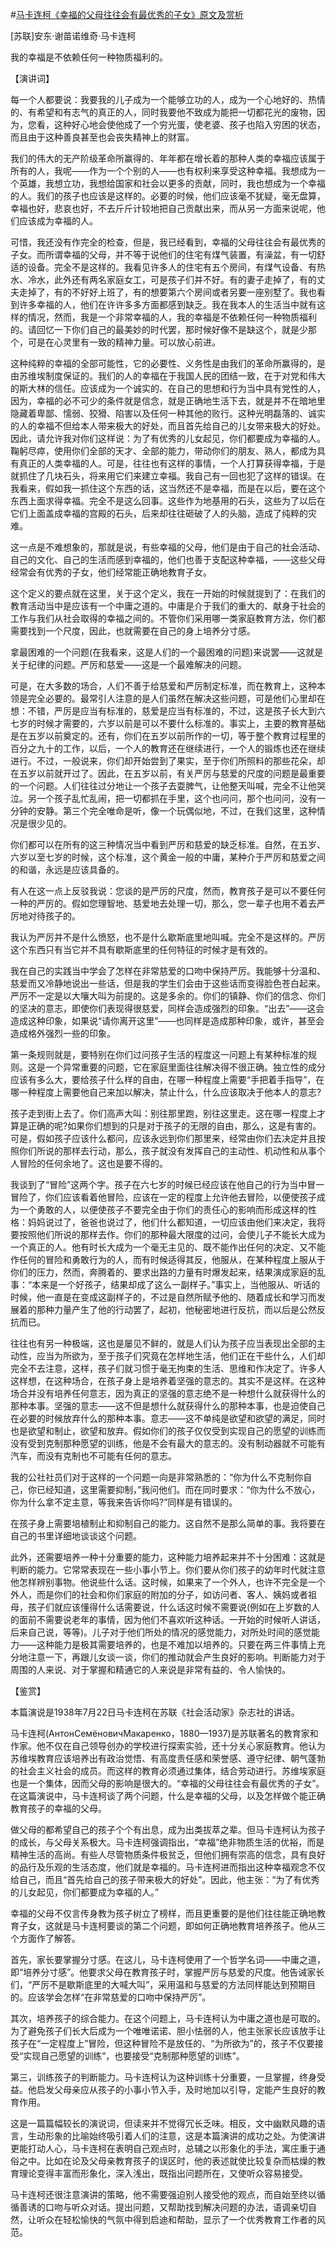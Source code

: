 #[马卡连柯《幸福的父母往往会有最优秀的子女》原文及赏析](https://www.vrrw.net/wx/14547.html)

[苏联]安东·谢苗诺维奇·马卡连柯

我的幸福是不依赖任何一种物质福利的。

【演讲词】

每一个人都要说：我要我的儿子成为一个能够立功的人，成为一个心地好的、热情的、有希望和有志气的真正的人，同时我要他不致成为能把一切都花光的废物，因为，您看，这种好心地会使他成了一个穷光蛋，使老婆、孩子也陷入穷困的状态，而且由于这种善良甚至也会丧失精神上的财富。

我们的伟大的无产阶级革命所赢得的、年年都在增长着的那种人类的幸福应该属于所有的人，我呢——作为一个个别的人——也有权利来享受这种幸福。我想成为一个英雄，我想立功，我想给国家和社会以更多的贡献，同时，我也想成为一个幸福的人。我们的孩子也应该是这样的。必要的时候，他们应该毫不犹疑，毫无盘算，幸福也好，悲哀也好，不去斤斤计较地把自己贡献出来，而从另一方面来说呢，他们应该成为幸福的人。

可惜，我还没有作完全的检查，但是，我已经看到，幸福的父母往往会有最优秀的子女。而所谓幸福的父母，并不等于说他们的住宅有煤气装置，有澡盆，有一切舒适的设备。完全不是这样的。我看见许多人的住宅有五个房间，有煤气设备、有热水、冷水，此外还有两名家庭女工，可是孩子们并不好。有的妻子走掉了，有的丈夫走掉了，有的不好好上班了，有的想要第六个房间或者另要一座别墅了。我也看到许多幸福的人，他们在许许多多方面都感到缺乏。我在我本人的生活当中就有这样的情况，然而，我是一个非常幸福的人，我的幸福是不依赖任何一种物质福利的。请回忆一下你们自己的最美妙的时代罢，那时候好像不是缺这个，就是少那个，可是在心灵里有一致的精神力量。可以放心前进。

这种纯粹的幸福的全部可能性，它的必要性、义务性是由我们的革命所赢得的，是由苏维埃制度保证的。我们的人的幸福在于我国人民的团结一致，在于对党和伟大的斯大林的信任。应该成为一个诚实的、在自己的思想和行为当中具有党性的人，因为，幸福的必不可少的条件就是信念，就是正确地生活下去，就是并不在暗地里隐藏着卑鄙、懦弱、狡猾、陷害以及任何一种其他的败行。这种光明磊落的、诚实的人的幸福不但给本人带来极大的好处，而且首先给自己的儿女带来极大的好处。因此，请允许我对你们这样说：为了有优秀的儿女起见，你们都要成为幸福的人。鞠躬尽瘁，使用你们全部的天才、全部的能力，带动你们的朋友、熟人，都成为具有真正的人类幸福的人。可是，往往也有这样的事情，一个人打算获得幸福，于是就抓住了几块石头，将来用它们来建立幸福。我自己有一回也犯了这样的错误。在我看来，假如我一抓住这个东西的话，这当然还不是幸福，而是在以后，要在这个东西上面求得幸福。完全不是这么回事。这些作为地基用的石头，这些为了以后在它们上面盖成幸福的宫殿的石头，后来却往往砸破了人的头脑，造成了纯粹的灾难。

这一点是不难想象的，那就是说，有些幸福的父母，他们是由于自己的社会活动、自己的文化、自己的生活而感到幸福的，他们也善于支配这种幸福，——这些父母经常会有优秀的子女，他们经常能正确地教育子女。

这个定义的要点就在这里，关于这个定义，我在一开始的时候就提到了：在我们的教育活动当中是应该有一个中庸之道的。中庸是介于我们的重大的、献身于社会的工作与我们从社会取得的幸福之间的。不管你们采用哪一类家庭教育方法，你们都需要找到一个尺度，因此，也就需要在自己的身上培养分寸感。

拿最困难的一个问题(在我看来，这是人们的一个最困难的问题)来说罢——这就是关于纪律的问题。严厉和慈爱——这是一个最难解决的问题。



可是，在大多数的场合，人们不善于给慈爱和严厉制定标准，而在教育上，这种本领是完全必要的。最常引人注意的是人们虽然在解决这些问题，可是他们心里却在想：不错，严厉是应当有标准的，慈爱是应当有标准的，不过，这是孩子长大到六七岁的时候才需要的，六岁以前是可以不要什么标准的。事实上，主要的教育基础是在五岁以前奠定的。还有，你们在五岁以前所作的一切，等于整个教育过程里的百分之九十的工作，以后，一个人的教育还在继续进行，一个人的锻炼也还在继续进行。不过，一般说来，你们却开始尝到了果实，至于你们所照料的那些花朵，却在五岁以前就开过了。因此，在五岁以前，有关严厉与慈爱的尺度的问题是最重要的一个问题。人们往往过分地让一个孩子去耍脾气，让他整天叫喊，完全不让他哭泣。另一个孩子乱忙乱闹，把一切都抓在手里，这个也问问，那个也问问，没有一分钟的安静。第三个完全唯命是听，像一个玩偶似地，不过，在我们这里，这种情况是很少见的。

你们都可以在所有的这三种情况当中看到严厉和慈爱的缺乏标准。自然，在五岁、六岁以至七岁的时候，这个标准，这个黄金一般的中庸，某种介于严厉和慈爱之间的和谐，永远是应该具备的。

有人在这一点上反驳我说：您谈的是严厉的尺度，然而，教育孩子是可以不要任何一种的严厉的。假如您理智地、慈爱地去处理一切，那么，您一辈子也用不着去严厉地对待孩子的。

我认为严厉并不是什么愤怒，也不是什么歇斯底里地叫喊。完全不是这样的。严厉这个东西只有当它并不具有歇斯底里的任何特征的时候才是有效的。

我在自己的实践当中学会了怎样在非常慈爱的口吻中保持严厉。我能够十分温和、慈爱而又冷静地说出一些话，但是我的学生们会由于这些话而变得脸色苍白起来。严厉不一定是以大嚷大叫为前提的。这是多余的。你们的镇静、你们的信念、你们的坚决的意志，即使你们表现得很慈爱，同样会造成强烈的印象。“出去”——这会造成这种印象，如果说“请你离开这里”——也同样是造成那种印象，或许，甚至会造成格外强烈一些的印象。

第一条规则就是，要特别在你们过问孩子生活的程度这一问题上有某种标准的规则。这是一个异常重要的问题，它在家庭里面往往解决得不很正确。独立性的成分应该有多么大，要给孩子什么样的自由，在哪一种程度上需要“手把着手指导”，在哪一种程度上需要他自己来加以解决，禁止什么，什么应该取决于他本人的意志?

孩子走到街上去了。你们高声大叫：别往那里跑，别往这里走。这在哪一程度上才算是正确的呢?如果你们想到的只是对于孩子的无限的自由，那么，这是有害的。可是，假如孩子应该什么都问，应该永远到你们那里来，经常由你们去决定并且按照你们所说的那样去行动，那么，孩子就没有发挥自己的主动性、机动性和从事个人冒险的任何余地了。这也是要不得的。

我谈到了“冒险”这两个字。孩子在六七岁的时候已经应该在他自己的行为当中冒一冒险了，你们应该看着他冒险，应该在一定的程度上允许他去冒险，以便使孩子成为一个勇敢的人，以便使孩子不要完全由于你们的责任心的影响而形成这样的性格：妈妈说过了，爸爸也说过了，他们什么都知道，一切应该由他们来决定，我将要按照他们所说的那样去作。你们的那种最大限度的过问，会使儿子不能长大成为一个真正的人。他有时长大成为一个毫无主见的、既不能作出任何的决定、又不能作任何的冒险和勇敢行为的人，而有时候适得其反，他服从，在某种程度上服从于你们的压力，然而，奔腾着的、要求出路的力量有时爆发起来，结果演成家庭的乱事：“本来是一个好孩子，结果却成了这么一副样子。”事实上，当他服从、听话的时候，他一直是在变成这副样子的，不过是自然所赋予他的、随着成长和学习而发展着的那种力量产生了他的行动罢了，起初，他秘密地进行反抗，而以后是公然反抗而已。

往往也有另一种极端，这也是屡见不鲜的，就是人们认为孩子应当表现出全部的主动性，应当为所欲为，至于孩子们究竟在怎样地生活，他们正在干些什么，人们却完全不去注意，这样，孩子们就习惯于毫无拘束的生活、思维和作决定了。许多人这样想，在这种场合，在孩子身上是培养着坚强的意志的。其实不是这样。在这种场合并没有培养任何意志，因为真正的坚强的意志绝不是一种想什么就获得什么的那种本事。坚强的意志——这不但是想什么就获得什么的那种本事，也是迫使自己在必要的时候放弃什么的那种本事。意志——这不单纯是欲望和欲望的满足，同时也是欲望和制止，欲望和放弃。假如你们的孩子仅仅受到实现自己的愿望的训练而没有受到克制那种愿望的训练，他是不会有最大的意志的。没有制动器就不可能有汽车，而没有克制也不可能有任何的意志。

我的公社社员们对于这样的一个问题一向是非常熟悉的：“你为什么不克制你自己，你已经知道，这里需要抑制，”我问他们。而在同时要求：“你为什么不放心，你为什么拿不定主意，等我来告诉你吗?”同样是有错误的。

在孩子身上需要培植制止和抑制自己的能力。这自然不是那么简单的事。我将要在自己的书里详细地谈谈这个问题。

此外，还需要培养一种十分重要的能力，这种能力培养起来并不十分困难：这就是判断的能力。它常常表现在一些小事小节上。你们要从你们孩子的幼年时代就注意他怎样辨别事物。他说些什么话。这时候，如果来了一个外人，也许不完全是一个外人，而是你们的社会和你们家庭的附加的分子，如访问者、客人、姨妈或者祖母，孩子们就应该懂得什么话需要说，什么话这时候不需要说(例如在上岁数的人的面前不需要说老年的事情，因为他们不喜欢听这种话。一开始的时候听人讲话，后来自己说，等等)。儿子对于他们所处的情况的感觉能力，对所处时间的感觉能力——这种能力是极其需要培养的，也是不难加以培养的。只要在两三件事情上充分地注意一下，再跟儿女谈一谈，你们的推动就会产生良好的影响。判断能力对于周围的人来说、对于掌握和精通它的人来说是非常有益的、令人愉快的。

【鉴赏】

本篇演说是1938年7月22日马卡连柯在苏联《社会活动家》杂志社的讲话。

马卡连柯(АнтонСемёновичМакаренко，1880—1937)是苏联著名的教育家和作家。他不仅在自己领导创办的学校进行探索实验，还十分关心家庭教育。他认为苏维埃教育应该培养出有政治觉悟、有高度责任感和荣誉感、遵守纪律、朝气蓬勃的社会主义社会的成员。而这样的教育必须通过集体，结合劳动进行。苏维埃家庭也是一个集体，因而父母的影响是很大的。“幸福的父母往往会有最优秀的子女”。在这篇演说中，马卡连柯谈了两个问题，什么是幸福的父母，以及怎样做个能正确教育孩子的幸福的父母。

做父母的都希望自己的孩子个个有出息，成为出类拔萃之辈。但马卡连柯认为孩子的成长，与父母关系极大。马卡连柯强调指出，“幸福”绝非物质生活的优裕，而是精神生活的高尚。有些人尽管物质条件极贫乏，但他们拥有崇高的信念，具有良好的品行及乐观的生活态度，他们就是幸福的。马卡连柯进而指出这种幸福观念不仅给自己，而且“首先给自己的孩子带来极大的好处”。因此，他主张：“为了有优秀的儿女起见，你们都要成为幸福的人。”

幸福的父母不仅言传身教为孩子树立了榜样，而且更重要的是他们往往能正确地教育子女，这就是马卡连柯要谈的第二个问题，即如何正确地教育培养孩子。他从三个方面作了解答。

首先，家长要掌握分寸感。在这儿，马卡连柯使用了一个哲学名词——中庸之道，即“培养分寸感”。他要求父母在教育孩子时，掌握严厉与慈爱的尺度。他告诫家长们，“严厉不是歇斯底里的大喊大叫”，采用温和与慈爱的方法同样能达到预期目的。应该学会怎样“在非常慈爱的口吻中保持严厉”。

其次，培养孩子的综合能力。在这个问题上，马卡连柯认为中庸之道也是可取的。为了避免孩子们长大后成为一个唯唯诺诺、胆小怯弱的人，他主张家长应该放手让孩子在“一定程度上”冒险，但这种冒险不是放任的、“为所欲为”的，孩子不仅要接受“实现自己愿望的训练”，也要接受“克制那种愿望的训练”。

第三，训练孩子的判断能力。马卡连柯认为这种训练十分重要，一旦掌握，终身受益。他启发父母亲应从孩子的小事小节入手，及时地加以引导，定能产生良好的教育作用。

这是一篇篇幅较长的演说词，但读来并不觉得冗长乏味。相反，文中幽默风趣的语言，生动形象的比喻始终吸引着人们的注意，这是本篇演讲的成功之处。为使演讲更能打动人心，马卡连柯在表明自己观点时，总辅之以形象化的手法，寓庄重于通俗之中。比如在论及父母亲教育孩子的误区时，他的表述就使比较复杂而枯燥的教育理论变得丰富而形象化，深入浅出，既指出问题所在，又使听众容易接受。

马卡连柯还很注意演讲的策略，他不需要强迫别人接受他的观点，而自始至终以循循善诱的口吻与听众对话。提出问题，又帮助找到解决问题的办法，语调亲切自然，让听众在轻松愉快的气氛中得到启迪和帮助，显示了一个优秀教育工作者的风范。

